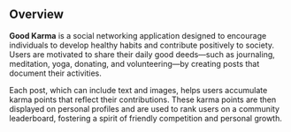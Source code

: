 ## Overview

**Good Karma** is a social networking application designed to encourage individuals to develop healthy habits and contribute positively to society. Users are motivated to share their daily good deeds—such as journaling, meditation, yoga, donating, and volunteering—by creating posts that document their activities. 

Each post, which can include text and images, helps users accumulate karma points that reflect their contributions. These karma points are then displayed on personal profiles and are used to rank users on a community leaderboard, fostering a spirit of friendly competition and personal growth.
